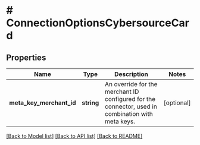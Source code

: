 # # ConnectionOptionsCybersourceCard

## Properties

Name | Type | Description | Notes
------------ | ------------- | ------------- | -------------
**meta_key_merchant_id** | **string** | An override for the merchant ID configured for the connector, used in combination with meta keys. | [optional]

[[Back to Model list]](../../README.md#models) [[Back to API list]](../../README.md#endpoints) [[Back to README]](../../README.md)
